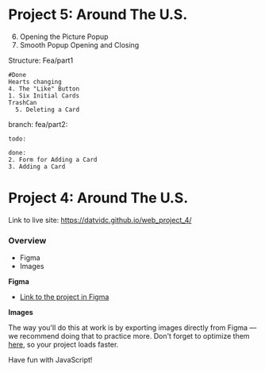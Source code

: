 # Project 5: Around The U.S.
6. Opening the Picture Popup
7. Smooth Popup Opening and Closing



Structure:
    Fea/part1

    #Done
    Hearts changing
    4. The "Like" Button
    1. Six Initial Cards
    TrashCan
      5. Deleting a Card

branch: fea/part2:


    todo:

    done:
    2. Form for Adding a Card
    3. Adding a Card




# Project 4: Around The U.S.

Link to live site: https://datvidc.github.io/web_project_4/

### Overview

* Figma
* Images

**Figma**

* [Link to the project in Figma](https://www.figma.com/file/mUgu8OSHWE0M6p6vfwmdu9/Sprint-4-Around-The-U.S.-desktop-mobile?node-id=0%3A1)

**Images**

The way you'll do this at work is by exporting images directly from Figma — we recommend doing that to practice more. Don't forget to optimize them [here](https://tinypng.com/), so your project loads faster.

Have fun with JavaScript!

